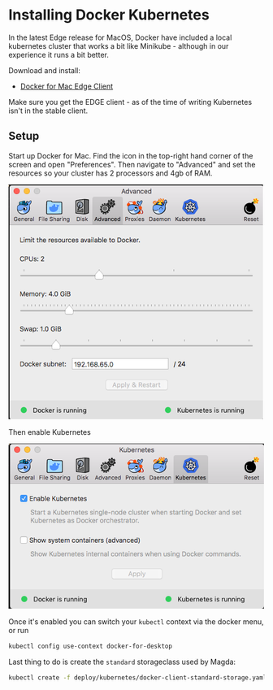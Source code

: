 # Installing Docker Kubernetes

In the latest Edge release for MacOS, Docker have included a local kubernetes cluster that works a bit like Minikube - although in our experience it runs a bit better.

Download and install:

-   [Docker for Mac Edge Client](https://docs.docker.com/docker-for-mac/install/#download-docker-for-mac)

Make sure you get the EDGE client - as of the time of writing Kubernetes isn't in the stable client.

## Setup

Start up Docker for Mac. Find the icon in the top-right hand corner of the screen and open "Preferences". Then navigate to "Advanced" and set the resources so your cluster has 2 processors and 4gb of RAM.

![Advanced Tab Screenshot](./screenshots/set-resources-docker-macos.png)

Then enable Kubernetes

![Kubernetes Tab Screenshot](./screenshots/enable-kubernetes-docker-macos.png)

Once it's enabled you can switch your `kubectl` context via the docker menu, or run

```bash
kubectl config use-context docker-for-desktop
```

Last thing to do is create the `standard` storageclass used by Magda:

```bash
kubectl create -f deploy/kubernetes/docker-client-standard-storage.yaml
```
